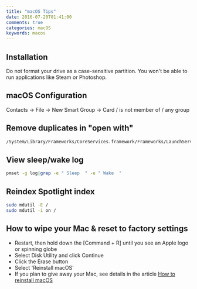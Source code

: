 ```yaml
---
title: "macOS Tips"
date: 2016-07-20T01:41:00
comments: true
categories: macOS
keywords: macos
---
```


## Installation
Do not format your drive as a case-sensitive partition. You won't be able to run applications like Steam or Photoshop.

## macOS Configuration
Contacts -> File -> New Smart Group -> Card / is not member of / any group

## Remove duplicates in "open with"
```bash
/System/Library/Frameworks/CoreServices.framework/Frameworks/LaunchServices.framework/Support/lsregister -kill -r -domain local -domain system -domain user
```

## View sleep/wake log

```bash
pmset -g log|grep -e " Sleep  " -e " Wake  "
```

## Reindex Spotlight index
```bash
sudo mdutil -E /
sudo mdutil -i on /
```

## How to wipe your Mac & reset to factory settings

* Restart, then hold down the [Command + R] until you see an Apple logo or spinning globe
* Select Disk Utility and click Continue
* Click the Erase button
* Select 'Reinstall macOS'
* If you plan to give away your Mac, see details in the article [How to reinstall macOS](https://support.apple.com/en-gb/HT204904)
